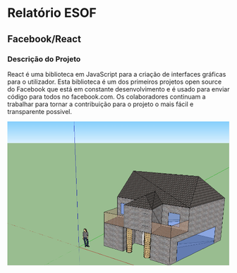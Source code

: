 # Relatório ESOF
## Facebook/React

### Descrição do Projeto

React é uma biblioteca em JavaScript para a criação de interfaces gráficas para o utilizador.
Esta biblioteca é um dos primeiros projetos open source do Facebook que está em constante desenvolvimento
e é usado para enviar código para todos no facebook.com. Os colaboradores continuam a trabalhar
para tornar a contribuição para o projeto o mais fácil e transparente possivel.

![](aaaa.png?raw=true)